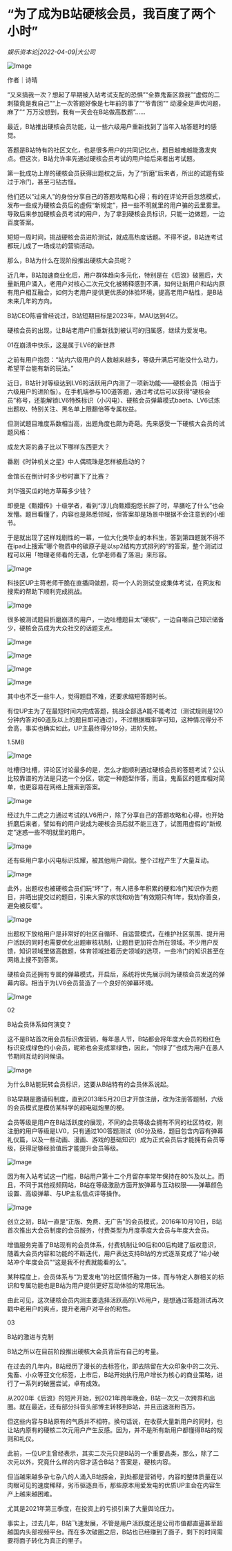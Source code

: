 # “为了成为B站硬核会员，我百度了两个小时”

*娱乐资本论|2022-04-09|大公司*

![Image](http://inews.gtimg.com/newsapp_bt/0/14722519545/641)

作者｜诗晴

“又来搞我一次？想起了早期被入站考试支配的恐惧”“全靠鬼畜区救我”“虚假的二刺猿竟是我自己”“上一次答题好像是七年前的事了”“爷青回”“ 动漫全是声优问题，麻了”“ 万万没想到，我有一天会在B站做高数题”……

最近，B站推出硬核会员功能，让一些六级用户重新找到了当年入站答题时的感觉。

答题是B站特有的社区文化，也是很多用户的共同记忆点，题目越难越能激发爽点。但这次，B站允许率先通过硬核会员考试的用户给后来者出考试题。

第一批成功上岸的硬核会员获得出题权之后，为了“折磨”后来者，所出的试题有些过于冷门，甚至刁钻古怪。

他们还以“过来人”的身份分享自己的答题攻略和心得；有的在评论开启忽悠模式，发布一些成为硬核会员后的虚假“新规定”，把一些不明就里的用户骗的云里雾里。导致后来参加硬核会员考试的用户，为了拿到硬核会员标识，只能一边做题，一边百度答案。

短短一周时间，挑战硬核会员进阶测试，就成高热度话题。不得不说，B站连考试都玩儿成了一场成功的营销活动。

那么，B站为什么在现阶段推出硬核大会员呢？

近几年，B站加速商业化后，用户群体趋向多元化，特别是在《后浪》破圈后，大量新用户涌入，老用户对核心二次元文化被稀释感到不满，如何让新用户和站内原有用户相互融合，如何为老用户提供更优质的体验环境，提高老用户粘性，是B站未来几年的方向。

B站CEO陈睿曾经说过，B站短期目标是2023年，MAU达到4亿。

硬核会员的出现，让B站老用户们重新找到被认可的归属感，继续为爱发电。

01在崩溃中快乐，这是属于LV6的新世界

之前有用户抱怨：“站内六级用户的人数越来越多，等级升满后可能没什么动力，希望平台能有新的玩法。”

近日，B站针对等级达到LV6的活跃用户内测了一项新功能——硬核会员（相当于六级用户的进阶版）。在手机端参与100道答题，通过考试后可以获得“硬核会员”称号，还能解锁LV6特殊标识（小闪电）、硬核会员弹幕模式baeta、LV6试炼出题权、特别关注、黑名单上限翻倍等专属权益。

但测试题目难度系数相当高，出题角度也颇为奇葩。先来感受一下硬核大会员的试题风格：

成龙大哥的鼻子比以下哪样东西更大？

番剧《时钟机关之星》中人偶琉珠是怎样被启动的？

金馆长在倒计时多少秒时赢下了比赛？

刘华强买瓜的地方草莓多少钱？

即便是《甄嬛传》十级学者，看到“淳儿向甄嬛抱怨长胖了时，早膳吃了什么”也会发懵。题目看懂了，内容也是熟悉领域，但答案却是场景中根据不会注意到的小细节。

于是就出现了这样戏剧性的一幕，一位大化类毕业的本科生，答到第四题就不得不在ipad上搜索“哪个物质中的碳原子是以sp2结构方式排列的“的答案，整个测试过程可以用「物理老师看的无语，化学老师看了落泪」来形容。

![Image](http://inews.gtimg.com/newsapp_bt/0/14722515025/641)

科技区UP主蒋老师干脆在直播间做题，将一个人的测试变成集体考试，在网友和搜索的帮助下顺利完成挑战。

![Image](http://inews.gtimg.com/newsapp_bt/0/14722515015/641)

很多被测试题目折磨崩溃的用户，一边吐槽题目太“硬核”，一边自嘲自己知识储备少，硬核会员成为大众社交的话题支点。

![Image](http://inews.gtimg.com/newsapp_bt/0/14722515012/641)

![Image](http://inews.gtimg.com/newsapp_bt/0/14722515013/641)

![Image](http://inews.gtimg.com/newsapp_bt/0/14722515026/641)

![Image](http://inews.gtimg.com/newsapp_bt/0/14722515032/641)

其中也不乏一些牛人，觉得题目不难，还要求缩短答题时长。

有位UP主为了在最短时间内完成答题，挑战全部选A能不能考过（测试规则是120分钟内答对60道及以上的题目即可通过），不过根据概率学可知，这种情况得分不会高，事实也确实如此，UP主最终得分19分，进阶失败。

1.5MB

![Image](http://inews.gtimg.com/newsapp_bt/0/14722515051/641)

吐槽归吐槽，评论区讨论最多的是，怎么才能顺利通过硬核会员的答题考试？公认比较靠谱的方法是只选一个分区，锁定一种题型作答，而且，鬼畜区的题库相对简单，也更容易在网络上搜索到答案。

![Image](http://inews.gtimg.com/newsapp_bt/0/14722515042/641)

经过九牛二虎之力通过考试的LV6用户，除了分享自己的答题攻略和心得，也开始折磨后来者，譬如有的用户说成为硬核会员后就不能三连了，试图用虚假的“新规定”迷惑一些不明就里的用户。

![Image](http://inews.gtimg.com/newsapp_bt/0/14722515048/641)

还有些用户拿小闪电标识炫耀，被其他用户调侃。整个过程产生了大量互动。

![Image](http://inews.gtimg.com/newsapp_bt/0/14722515052/641)

此外，出题权也被硬核会员们玩“坏”了，有人把多年积累的梗和冷门知识作为题目，并晒出提交过的题目，引来大家的求饶和劝告“有效期只有1年，我劝你善良，避免被反噬”。

![Image](http://inews.gtimg.com/newsapp_bt/0/14722515053/641)

出题权下放给用户是非常好的社区自循环、自运营模式，在维护社区氛围、提升用户活跃的同时也需要优化出题审核机制，让题目更加符合所在领域。不少用户反馈，知识领域里做高数题，体育领域挂着历史领域的选项，一些冷门的知识甚至在网络上搜不到答案。

硬核会员还拥有专属的弹幕模式，开启后，系统将优先展示同为硬核会员发送的弹幕内容。相当于为LV6会员营造了一个良好的弹幕环境。

![Image](http://inews.gtimg.com/newsapp_bt/0/14722515096/641)

02

B站会员体系如何演变？

这不是B站首次用会员标识做营销，每年愚人节，B站都会将年度大会员的粉红色标识变成绿色的小会员，昵称也会变成翠绿色，因此，“你绿了”也成为用户在愚人节期间互动的问候语。

![Image](http://inews.gtimg.com/newsapp_bt/0/14722515086/641)

为什么B站能玩转会员标识，这要从B站特有的会员体系说起。

B站早期是邀请码制度，直到2013年5月20日才开放注册，改为注册答题制，六级的会员模式是模仿某科学的超电磁炮里的梗。

会员等级是用户在B站活跃度的展现，不同的会员等级会拥有不同的社区特权，刚注册的用户等级是LV0，只有通过100答题测试（60分及格，题目包含内容有弹幕礼仪篇，以及一些动画、漫画、游戏的基础知识）成为正式会员后才能拥有会员等级，获得足够经验值后才能提升会员等级。

![Image](http://inews.gtimg.com/newsapp_bt/0/14722515097/641)

因为有入站考试这一门槛，B站用户第十二个月留存率常年保持在80%及以上。而且，不同于其他视频网站，B站在等级激励方面开放弹幕与互动权限——弹幕颜色设置、高级弹幕、与UP主私信点评等操作。

![Image](http://inews.gtimg.com/newsapp_bt/0/14722515123/641)

创立之初，B站一直是“正版、免费、无广告”的会员模式，2016年10月10日，B站首次推出大会员制度的会员服务，付费类型为月度季度大会员与年度大会员。

增值服务完善了B站现有的会员体系，付费机制让90后和00后构建了版权意识，随着大会员内容和功能的不断迭代，用户表达支持B站的方式逐渐变成了“给小破站冲个年度会员”“这是我不付费就能看的么”。

某种程度上，会员体系与“为爱发电”的社区情怀融为一体，而与特定人群相关的标识和专属功能也是B站为用户提供更好互动体验的常用玩法。

由此可见，这次硬核会员内测主要选择活跃高的LV6用户，是想通过答题测试再次戳中老用户的爽点，提升老用户对平台的粘性。

03

B站的激进与克制

B站之所以在目前阶段推出硬核大会员背后有自己的考量。

在过去的几年内，B站经历了漫长的去标签化，即去除留在大众印象中的二次元、鬼畜、小众等亚文化标签，上市后，B站开始执行用户增长为核心的商业策略，进行了一系列的破圈尝试，卓有成效。

从2020年《后浪》的短片开始，到2021年跨年晚会，B站一次又一次跨界和出圈。就在最近，还有部分抖音头部博主转移到B站，并且迅速涨粉百万。

但这些内容与B站原有的气质并不相符。换句话说，在收获大量新用户的同时，也让站内原有的硬核二次元用户产生反感。因为，并不是所有新用户都懂得B站的规则和礼仪。

此前，一位UP主曾经表示，其实二次元只是B站的一个重要品类，那么，除了二次元以外，究竟什么样的内容才适合B站？答案是，硬核内容。

但当越来越多杂七杂八的人涌入B站捞金，到处都是营销号，内容的整体质量在以肉眼可见的速度稀释，劣币驱逐良币，那些原本用爱发电的优质UP主会在内容生产上越来越困难。

尤其是2021年第三季度，在投资上的亏损引来了大量舆论压力。

事实上，过去几年，B站飞速发展，不管是用户活跃度还是公司市值都直逼甚至超越国内头部视频平台。而在多次破圈之后，B站也已经赚到了面子，剩下的时间需要将面子转化为真正的里子。

